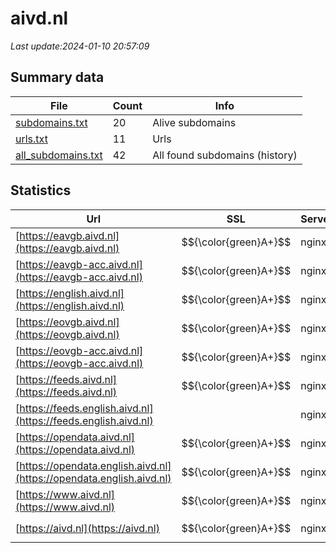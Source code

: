 # aivd.nl
*Last update:2024-01-10 20:57:09*
## Summary data
| File       | Count | Info |
|------------|-------|------|
|[subdomains.txt](/data/aivd/subdomains.txt)|20|Alive subdomains|
|[urls.txt](/data/aivd/urls.txt)|11|Urls|
|[all_subdomains.txt](/data/aivd/all_subdomains.txt)|42|All found subdomains (history)|
## Statistics
| Url | SSL | Server | Cookie | HSTS | CSP | XFO | XXP | RP | Tech |
|------------|-------|------|------|------|------|------|------|------|------|
|[https://eavgb.aivd.nl](https://eavgb.aivd.nl)| $${\color{green}A+}$$ |nginx|:warning: |:white_check_mark: | |:warning: | |:white_check_mark: |:white_check_mark: |HSTS Nginx|
|[https://eavgb-acc.aivd.nl](https://eavgb-acc.aivd.nl)| $${\color{green}A+}$$ |nginx|:warning: |:white_check_mark: | |:warning: | |:white_check_mark: |:white_check_mark: |HSTS Nginx|
|[https://english.aivd.nl](https://english.aivd.nl)| $${\color{green}A+}$$ |nginx| |:white_check_mark: | |:warning: |:white_check_mark: |:white_check_mark: |:white_check_mark: |Bloomreach HSTS Ngin...|
|[https://eovgb.aivd.nl](https://eovgb.aivd.nl)| $${\color{green}A+}$$ |nginx|:warning: |:white_check_mark: | | |:white_check_mark: |:white_check_mark: |HSTS Nginx|
|[https://eovgb-acc.aivd.nl](https://eovgb-acc.aivd.nl)| $${\color{green}A+}$$ |nginx|:warning: |:white_check_mark: | | |:white_check_mark: |:white_check_mark: |HSTS Nginx|
|[https://feeds.aivd.nl](https://feeds.aivd.nl)| $${\color{green}A+}$$ |nginx| |:white_check_mark: | | |:white_check_mark: |:white_check_mark: |:white_check_mark: |HSTS Nginx|
|[https://feeds.english.aivd.nl](https://feeds.english.aivd.nl)| |nginx| |:white_check_mark: | | |:white_check_mark: |:white_check_mark: |:white_check_mark: |HSTS Nginx|
|[https://opendata.aivd.nl](https://opendata.aivd.nl)| $${\color{green}A+}$$ |nginx| |:white_check_mark: | | |:white_check_mark: |:white_check_mark: |:white_check_mark: |HSTS Nginx|
|[https://opendata.english.aivd.nl](https://opendata.english.aivd.nl)| $${\color{green}A+}$$ |nginx| |:white_check_mark: | | |:white_check_mark: |:white_check_mark: |:white_check_mark: |HSTS Nginx|
|[https://www.aivd.nl](https://www.aivd.nl)| $${\color{green}A+}$$ |nginx| |:white_check_mark: | |:warning: |:white_check_mark: |:white_check_mark: |:white_check_mark: |Bloomreach HSTS Ngin...|
|[https://aivd.nl](https://aivd.nl)| $${\color{green}A+}$$ |nginx| |:white_check_mark: | |:warning: |:white_check_mark: |:white_check_mark: |:white_check_mark: |HSTS Nginx|